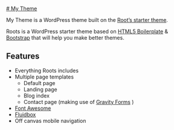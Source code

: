 [# My Theme](http://justinchick.com)

My Theme is a WordPress theme built on the [Root’s starter theme](http://roots.io/).

Roots is a WordPress starter theme based on [HTML5 Boilerplate](http://html5boilerplate.com/) & [Bootstrap](http://getbootstrap.com/) that will help you make better themes.

## Features
* Everything Roots includes
* Multiple page templates
	* Default page
	* Landing page
	* Blog index
	* Contact page (making use of [Gravity Forms](http://www.gravityforms.com/) )
* [Font Awesome](http://fortawesome.github.io/Font-Awesome/)
* [Fluidbox](http://terrymun.github.io/Fluidbox/)
* Off canvas mobile navigation


